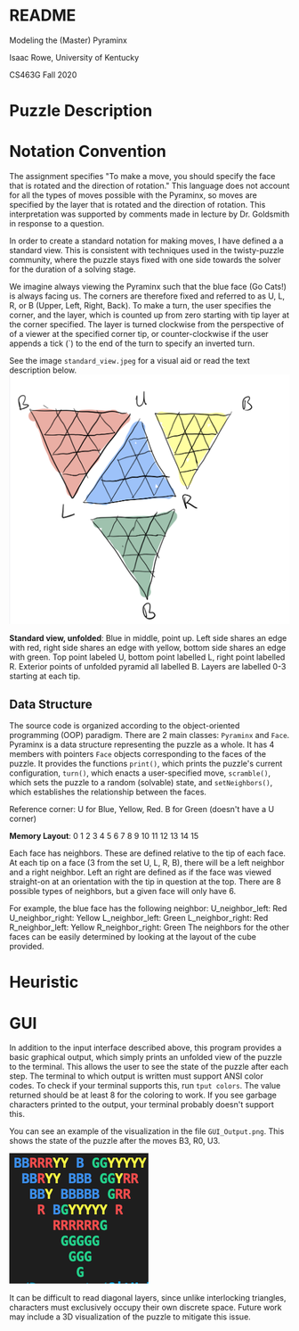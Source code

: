 # README
Modeling the (Master) Pyraminx

Isaac Rowe, University of Kentucky

CS463G Fall 2020

# Puzzle Description

# Notation Convention
The assignment specifies "To make a move, you should specify the face that is
rotated and the direction of rotation." This language does not account for all
the types of moves possible with the Pyraminx, so moves are specified by the
layer that is rotated and the direction of rotation. This interpretation was
supported by comments made in lecture by Dr. Goldsmith in response to a
question.

In order to create a standard notation for making moves, I have defined a
a standard view. This is consistent with techniques used in the twisty-puzzle
community, where the puzzle stays fixed with one side towards the solver for the
duration of a solving stage. 

We imagine always viewing the Pyraminx such that the blue face (Go Cats!) 
is always facing us. The corners are therefore fixed and referred to as 
U, L, R, or B (Upper, Left, Right, Back). To make a turn, the user specifies
the corner, and the layer, which is counted up from zero starting with tip layer
at the corner specified. The layer is turned clockwise from the perspective of
of a viewer at the specified corner tip, or counter-clockwise if the user
appends a tick (`) to the end of the turn to specify an inverted turn.

See the image `standard_view.jpeg` for a visual aid or read the text description
below. 
![Standard view](standard_view.jpeg)

**Standard view, unfolded**: Blue in middle, point up. Left side shares an edge
with red, right side shares an edge with yellow, bottom side shares an edge with
green. Top point labeled U, bottom point labelled L, right point labelled R.
Exterior points of unfolded pyramid all labelled B. Layers are labelled 0-3
starting at each tip.

## Data Structure
The source code is organized according to the object-oriented programming (OOP)
paradigm. There are 2 main classes: `Pyraminx` and `Face`. Pyraminx is a data
structure representing the puzzle as a whole. It has 4 members with pointers
`Face` objects corresponding to the faces of the puzzle. It provides the
functions `print()`, which prints the puzzle's current configuration, `turn()`,
which enacts a user-specified move, `scramble()`, which sets the puzzle to a
random (solvable) state, and `setNeighbors()`, which establishes the
relationship between the faces.


Reference corner: U for Blue, Yellow, Red. B for Green (doesn't have a U corner)

**Memory Layout**:
         0
      1  2  3
   4  5  6  7  8
9 10 11 12 13 14 15

Each face has neighbors. These are defined relative to the tip of each face. At
each tip on a face (3 from the set U, L, R, B), there will be a left neighbor
and a right neighbor. Left an right are defined as if the face was viewed
straight-on at an orientation with the tip in question at the top. There are 8
possible types of neighbors, but a given face will only have 6.

For example, the blue face has the following neighbor:
        U_neighbor_left: Red
        U_neighbor_right: Yellow
        L_neighbor_left: Green 
        L_neighbor_right: Red 
        R_neighbor_left: Yellow
        R_neighbor_right: Green
The neighbors for the other faces can be easily determined by looking at the 
layout of the cube provided.

# Heuristic

# GUI
In addition to the input interface described above, this program provides a
basic graphical output, which simply prints an unfolded view of the puzzle to
the terminal. This allows the user to see the state of the puzzle after each
step. The terminal to which output is written must support ANSI color codes. To
check if your terminal supports this, run `tput colors`. The value returned
should be at least 8 for the coloring to work. If you see garbage characters
printed to the output, your terminal probably doesn't support this.

You can see an example of the visualization in the file `GUI_Output.png`. This
shows the state of the puzzle after the moves B3, R0, U3.

![GUI output](GUI_Output.png)

It can be difficult to read diagonal layers, since unlike interlocking
triangles, characters must exclusively occupy their own discrete space. Future
work may include a 3D visualization of the puzzle to mitigate this issue.
